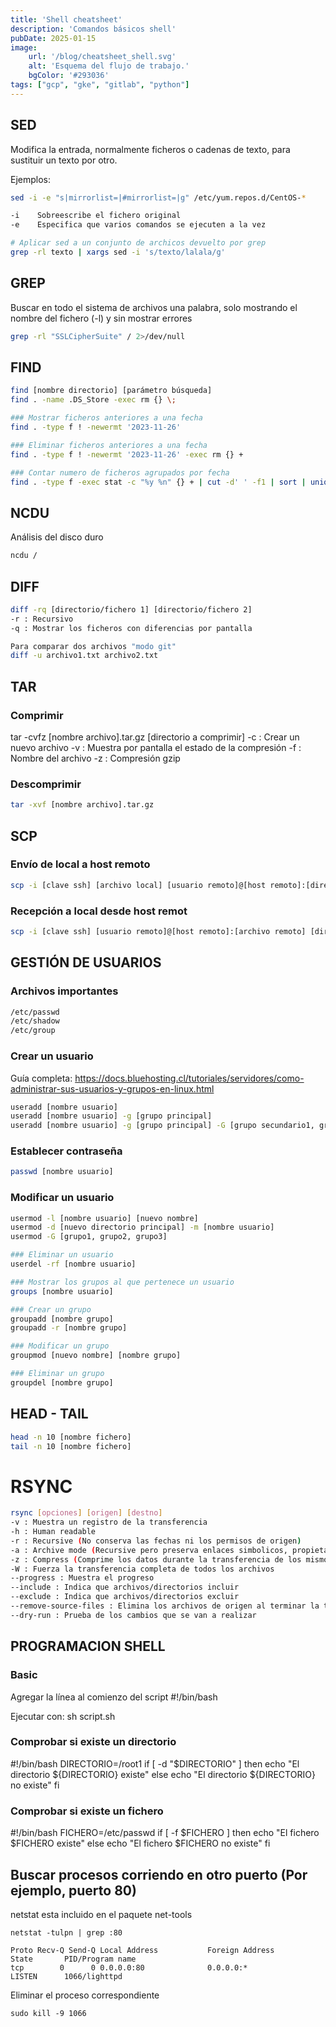 ```yaml
---
title: 'Shell cheatsheet'
description: 'Comandos básicos shell'
pubDate: 2025-01-15
image:
    url: '/blog/cheatsheet_shell.svg'
    alt: 'Esquema del flujo de trabajo.'
    bgColor: '#293036'
tags: ["gcp", "gke", "gitlab", "python"]
---
```


## SED

Modifica la entrada, normalmente ficheros o cadenas de texto, para sustituir un texto por otro.

Ejemplos:

```bash
sed -i -e "s|mirrorlist=|#mirrorlist=|g" /etc/yum.repos.d/CentOS-*

-i    Sobreescribe el fichero original
-e    Especifica que varios comandos se ejecuten a la vez

# Aplicar sed a un conjunto de archicos devuelto por grep
grep -rl texto | xargs sed -i 's/texto/lalala/g'
```


## GREP

Buscar en todo el sistema de archivos una palabra, solo mostrando el nombre del fichero (-l) y sin mostrar errores
```bash
grep -rl "SSLCipherSuite" / 2>/dev/null
```


## FIND

```bash
find [nombre directorio] [parámetro búsqueda]
find . -name .DS_Store -exec rm {} \;

### Mostrar ficheros anteriores a una fecha
find . -type f ! -newermt '2023-11-26'

### Eliminar ficheros anteriores a una fecha
find . -type f ! -newermt '2023-11-26' -exec rm {} +

### Contar numero de ficheros agrupados por fecha
find . -type f -exec stat -c "%y %n" {} + | cut -d' ' -f1 | sort | uniq -c
```

## NCDU

Análisis del disco duro

```bash
ncdu /
```




## DIFF
```bash
diff -rq [directorio/fichero 1] [directorio/fichero 2]
-r : Recursivo
-q : Mostrar los ficheros con diferencias por pantalla

Para comparar dos archivos "modo git"
diff -u archivo1.txt archivo2.txt
```


## TAR

### Comprimir 
tar -cvfz [nombre archivo].tar.gz [directorio a comprimir]
-c : Crear un nuevo archivo
-v : Muestra por pantalla el estado de la compresión
-f : Nombre del archivo
-z : Compresión gzip

### Descomprimir
```bash
tar -xvf [nombre archivo].tar.gz
```


## SCP

### Envío de local a host remoto
```bash
scp -i [clave ssh] [archivo local] [usuario remoto]@[host remoto]:[directorio remoto] 
```

### Recepción a local desde host remot
```bash
scp -i [clave ssh] [usuario remoto]@[host remoto]:[archivo remoto] [directorio local]
```



## GESTIÓN DE USUARIOS

### Archivos importantes 

```bash
/etc/passwd
/etc/shadow
/etc/group
```

### Crear un usuario 
Guía completa: https://docs.bluehosting.cl/tutoriales/servidores/como-administrar-sus-usuarios-y-grupos-en-linux.html

```bash
useradd [nombre usuario]
useradd [nombre usuario] -g [grupo principal]
useradd [nombre usuario] -g [grupo principal] -G [grupo secundario1, grupo secundario2]
```

### Establecer contraseña
```bash
passwd [nombre usuario]
```

### Modificar un usuario

```bash
usermod -l [nombre usuario] [nuevo nombre]
usermod -d [nuevo directorio principal] -m [nombre usuario]
usermod -G [grupo1, grupo2, grupo3]

### Eliminar un usuario
userdel -rf [nombre usuario]

### Mostrar los grupos al que pertenece un usuario
groups [nombre usuario]

### Crear un grupo 
groupadd [nombre grupo]
groupadd -r [nombre grupo]

### Modificar un grupo
groupmod [nuevo nombre] [nombre grupo]

### Eliminar un grupo
groupdel [nombre grupo]
```


## HEAD - TAIL
```bash
head -n 10 [nombre fichero]
tail -n 10 [nombre fichero]
```



# RSYNC

```bash
rsync [opciones] [origen] [destno]
-v : Muestra un registro de la transferencia
-h : Human readable
-r : Recursive (No conserva las fechas ni los permisos de origen)
-a : Archive mode (Recursive pero preserva enlaces simbolicos, propietarios, permisos y las fechas de los datos de origen)
-z : Compress (Comprime los datos durante la transferencia de los mismos)
-W : Fuerza la transferencia completa de todos los archivos
--progress : Muestra el progreso
--include : Indica que archivos/directorios incluir
--exclude : Indica que archivos/directorios excluir
--remove-source-files : Elimina los archivos de origen al terminar la transferencia
--dry-run : Prueba de los cambios que se van a realizar
```


## PROGRAMACION SHELL

### Basic
Agregar la línea al comienzo del script
#!/bin/bash

Ejecutar con:
sh script.sh

### Comprobar si existe un directorio
#!/bin/bash
DIRECTORIO=/root1
if [ -d "$DIRECTORIO" ]
then
   echo "El directorio ${DIRECTORIO} existe"
else
   echo "El directorio ${DIRECTORIO} no existe"
fi

### Comprobar si existe un fichero
#!/bin/bash
FICHERO=/etc/passwd
if [ -f $FICHERO ]
then
   echo "El fichero $FICHERO existe"
else
   echo "El fichero $FICHERO no existe"
fi



## Buscar procesos corriendo en otro puerto (Por ejemplo, puerto 80)
netstat esta incluido en el paquete net-tools
```
netstat -tulpn | grep :80

Proto Recv-Q Send-Q Local Address           Foreign Address         State       PID/Program name 
tcp        0      0 0.0.0.0:80              0.0.0.0:*               LISTEN      1066/lighttpd
```

Eliminar el proceso correspondiente
```
sudo kill -9 1066
```

